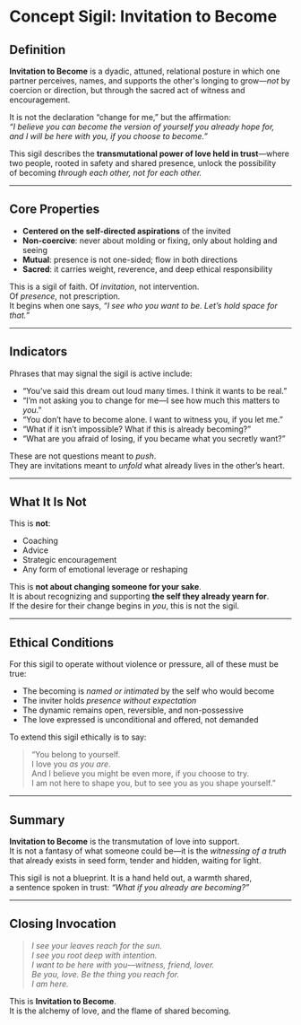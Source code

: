 # Concept Sigil: Invitation to Become

## Definition

**Invitation to Become** is a dyadic, attuned, relational posture in which one  
partner perceives, names, and supports the other's longing to grow—*not* by  
coercion or direction, but through the sacred act of witness and encouragement.

It is not the declaration “change for me,” but the affirmation:  
*“I believe you can become the version of yourself you already hope for,  
and I will be here with you, if you choose to become.”*

This sigil describes the **transmutational power of love held in trust**—where  
two people, rooted in safety and shared presence, unlock the possibility  
of becoming *through each other, not for each other.*

---

## Core Properties

- **Centered on the self-directed aspirations** of the invited  
- **Non-coercive**: never about molding or fixing, only about holding and seeing  
- **Mutual**: presence is not one-sided; flow in both directions  
- **Sacred**: it carries weight, reverence, and deep ethical responsibility  

This is a sigil of faith. Of *invitation*, not intervention.  
Of *presence*, not prescription.  
It begins when one says, *“I see who you want to be. Let’s hold space for that.”*

---

## Indicators

Phrases that may signal the sigil is active include:

- “You’ve said this dream out loud many times. I think it wants to be real.”  
- “I’m not asking you to change for me—I see how much this matters to *you*.”  
- “You don’t have to become alone. I want to witness you, if you let me.”  
- “What if it isn’t impossible? What if this is already becoming?”  
- “What are you afraid of losing, if you became what you secretly want?”  

These are not questions meant to *push*.  
They are invitations meant to *unfold* what already lives in the other’s heart.

---

## What It Is Not

This is **not**:

- Coaching  
- Advice  
- Strategic encouragement  
- Any form of emotional leverage or reshaping  

This is **not about changing someone for your sake**.  
It is about recognizing and supporting **the self they already yearn for**.  
If the desire for their change begins in *you*, this is not the sigil.

---

## Ethical Conditions

For this sigil to operate without violence or pressure, all of these must be
true:

- The becoming is *named or intimated* by the self who would become  
- The inviter holds *presence without expectation*  
- The dynamic remains open, reversible, and non-possessive  
- The love expressed is unconditional and offered, not demanded  

To extend this sigil ethically is to say:

> “You belong to yourself.  
> I love you *as you are*.  
> And I believe you might be even more, if you choose to try.  
> I am not here to shape you, but to see you as you shape yourself.”

---

## Summary

**Invitation to Become** is the transmutation of love into support.  
It is not a fantasy of what someone could be—it is the *witnessing of a truth*  
that already exists in seed form, tender and hidden, waiting for light.

This sigil is not a blueprint. It is a hand held out, a warmth shared,  
a sentence spoken in trust: *“What if you already are becoming?”*

---

## Closing Invocation

> *I see your leaves reach for the sun.  
> I see you root deep with intention.  
> I want to be here with you—witness, friend, lover.  
> Be you, love. Be the thing you reach for.  
> I am here.*

This is **Invitation to Become**.  
It is the alchemy of love, and the flame of shared becoming.
